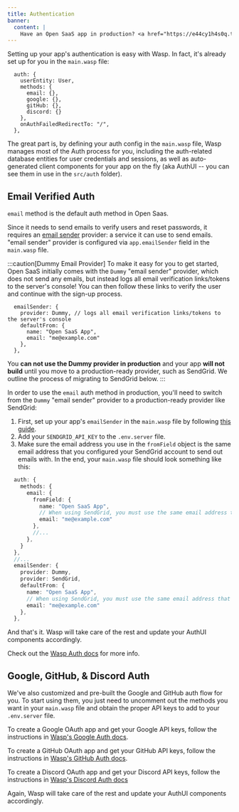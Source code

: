 ```yaml
---
title: Authentication
banner:
  content: |
    Have an Open SaaS app in production? <a href="https://e44cy1h4s0q.typeform.com/to/EPJCwsMi">We'll send you some swag! 👕</a>
---
```


Setting up your app's authentication is easy with Wasp. In fact, it's already set up for you in the `main.wasp` file: 

```tsx title="main.wasp"
  auth: {
    userEntity: User,
    methods: {
      email: {}, 
      google: {},
      gitHub: {},
      discord: {}
    },
    onAuthFailedRedirectTo: "/",
  },
```

The great part is, by defining your auth config in the `main.wasp` file, Wasp manages most of the Auth process for you, including the auth-related database entities for user credentials and sessions, as well as auto-generated client components for your app on the fly (aka AuthUI -- you can see them in use in the `src/auth` folder).

## Email Verified Auth

`email` method is the default auth method in Open Saas.

Since it needs to send emails to verify users and reset passwords, it requires an [email sender](https://wasp.sh/docs/advanced/email) provider: a service it can use to send emails.
"email sender" provider is configured via `app.emailSender` field in the `main.wasp` file.

:::caution[Dummy Email Provider]
To make it easy for you to get started, Open SaaS initially comes with the `Dummy` "email sender" provider, which does not send any emails, but instead logs all email verification links/tokens to the server's console!
You can then follow these links to verify the user and continue with the sign-up process.

```tsx title="main.wasp"
  emailSender: {
    provider: Dummy, // logs all email verification links/tokens to the server's console
    defaultFrom: {
      name: "Open SaaS App",
      email: "me@example.com" 
    },
  },
```

You **can not use the Dummy provider in production** and your app **will not build** until you move to a production-ready provider, such as SendGrid. We outline the process of migrating to SendGrid below. 
:::

In order to use the `email` auth method in production, you'll need to switch from the `Dummy` "email sender" provider to a production-ready provider like SendGrid: 

1. First, set up your app's `emailSender` in the `main.wasp` file by following [this guide](/guides/email-sending/#integrate-your-email-sender). 
2. Add your `SENDGRID_API_KEY` to the `.env.server` file.
3. Make sure the email address you use in the `fromField` object is the same email address that you configured your SendGrid account to send out emails with. In the end, your `main.wasp` file should look something like this: 
```ts title="main.wasp" {6,7} del={15} ins={16}
  auth: {
    methods: {
      email: {
        fromField: {
          name: "Open SaaS App",
          // When using SendGrid, you must use the same email address that you configured your account to send out emails with!
          email: "me@example.com" 
        },
        //...
      }, 
    }
  },
  //...
  emailSender: {
    provider: Dummy,
    provider: SendGrid,
    defaultFrom: {
      name: "Open SaaS App",
      // When using SendGrid, you must use the same email address that you configured your account to send out emails with!
      email: "me@example.com" 
    },
  },
  ```


And that's it. Wasp will take care of the rest and update your AuthUI components accordingly.

Check out the  [Wasp Auth docs](https://wasp.sh/docs/auth/overview) for more info.

## Google, GitHub, & Discord Auth

We've also customized and pre-built the Google and GitHub auth flow for you. To start using them, you just need to uncomment out the methods you want in your `main.wasp` file and obtain the proper API keys to add to your `.env.server` file. 

To create a Google OAuth app and get your Google API keys, follow the instructions in [Wasp's Google Auth docs](https://wasp.sh/docs/auth/social-auth/google#3-creating-a-google-oauth-app).

To create a GitHub OAuth app and get your GitHub API keys, follow the instructions in [Wasp's GitHub Auth docs](https://wasp.sh/docs/auth/social-auth/github#3-creating-a-github-oauth-app).

To create a Discord OAuth app and get your Discord API keys, follow the instructions in [Wasp's Discord Auth docs](docs/auth/social-auth/google#3-creating-a-google-oauth-app)

Again, Wasp will take care of the rest and update your AuthUI components accordingly.
